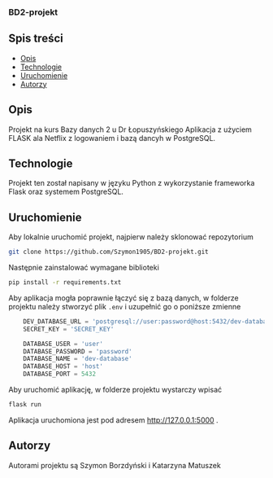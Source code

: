 ﻿### BD2-projekt
## Spis treści
* [Opis](#opis)
* [Technologie](#technologie)
* [Uruchomienie](#uruchomienie)
* [Autorzy](#autorzy)

 ## Opis
Projekt na kurs Bazy danych 2 u Dr Łopuszyńskiego
Aplikacja z użyciem FLASK ala Netflix z logowaniem i bazą dancyh w PostgreSQL.

 ## Technologie
Projekt ten został napisany w języku Python z wykorzystanie frameworka Flask oraz systemem PostgreSQL.

## Uruchomienie
Aby lokalnie uruchomić projekt, najpierw należy sklonować repozytorium

``` bash
git clone https://github.com/Szymon1905/BD2-projekt.git
```
Następnie zainstalować wymagane biblioteki

```bash
pip install -r requirements.txt
```
Aby aplikacja mogła poprawnie łączyć się z bazą danych, w folderze projektu należy stworzyć plik `.env` i uzupełnić go o poniższe zmienne

```python
    DEV_DATABASE_URL = 'postgresql://user:password@host:5432/dev-database'
    SECRET_KEY = 'SECRET_KEY'

    DATABASE_USER = 'user'
    DATABASE_PASSWORD = 'password'
    DATABASE_NAME = 'dev-database'
    DATABASE_HOST = 'host'
    DATABASE_PORT = 5432
```
Aby uruchomić aplikację, w folderze projektu wystarczy wpisać

```bash
flask run
```

Aplikacja uruchomiona jest pod adresem http://127.0.0.1:5000 .

## Autorzy
Autorami projektu są Szymon Borzdyński i Katarzyna Matuszek
